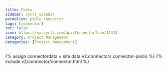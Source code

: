 ```yaml
---
title: Podio
sidebar: cyclr_sidebar
permalink: podio-connector
tags: [connector]
toc: false
icon: https://my.cyclr.com/api/ConnectorIcon/12314
category: Project Management
categories: [Project Management]
---
```

{% assign connectordata = site.data.v2.connectors.connector-podio %}
{% include v2/connector/connector.html %}	